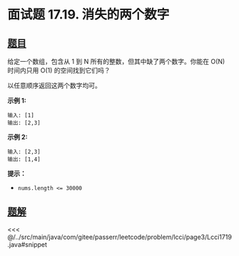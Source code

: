 # 面试题 17.19. 消失的两个数字

## [题目](https://leetcode.cn/problems/missing-two-lcci/)
给定一个数组，包含从 1 到 N 所有的整数，但其中缺了两个数字。你能在 O(N) 时间内只用 O(1) 的空间找到它们吗？

以任意顺序返回这两个数字均可。

**示例 1:**

    输入: [1]
    输出: [2,3]

**示例 2:**

    输入: [2,3]
    输出: [1,4]

**提示：**

* `nums.length <= 30000`


## [题解](https://github.com/PasseRR/JavaLeetCode/blob/master/src/main/java/com/gitee/passerr/leetcode/problem/lcci/page3/Lcci1719.java)

<<< @/../src/main/java/com/gitee/passerr/leetcode/problem/lcci/page3/Lcci1719.java#snippet
